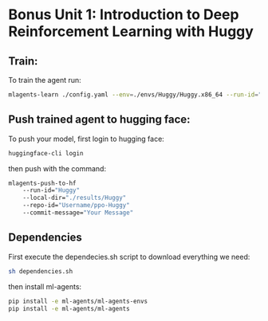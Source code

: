 # Bonus Unit 1: Introduction to Deep Reinforcement Learning with Huggy

## Train:

To train the agent run:

```bash
mlagents-learn ./config.yaml --env=./envs/Huggy/Huggy.x86_64 --run-id="Huggy" --no-graphics
```

## Push trained agent to hugging face:

To push your model, first login to hugging face:

```bash
huggingface-cli login
```

then push with the command:

```bash
mlagents-push-to-hf
    --run-id="Huggy"
    --local-dir="./results/Huggy"
    --repo-id="Username/ppo-Huggy"
    --commit-message="Your Message"
```

## Dependencies

First execute the dependecies.sh script to download everything we need:
```bash
sh dependencies.sh
```

then install ml-agents:
```bash
pip install -e ml-agents/ml-agents-envs
pip install -e ml-agents/ml-agents
```

